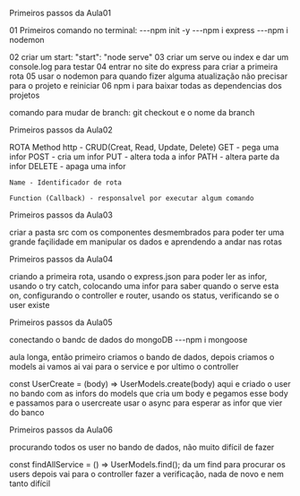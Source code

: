 Primeiros passos da Aula01

01 Primeiros comando no terminal:
---npm init -y
---npm i express
---npm i nodemon

02 criar um start: "start": "node serve"
03 criar um serve ou index e dar um console.log para testar
04 entrar no site do express para criar a primeira rota
05 usar o nodemon para quando fizer alguma atualização não precisar para o projeto e reiniciar
06 npm i para baixar todas as dependencias dos projetos

comando para mudar de branch: git checkout e o nome da branch


Primeiros passos da Aula02

ROTA
    Method http - CRUD(Creat, Read, Update, Delete)
        GET - pega uma infor
        POST - cria um infor
        PUT - altera toda a infor
        PATH - altera parte da infor
        DELETE - apaga uma infor

    Name - Identificador de rota

    Function (Callback) - responsalvel por executar algum comando


Primeiros passos da Aula03

criar a pasta src com os componentes desmembrados para poder ter uma grande façilidade em manipular os dados e aprendendo a andar nas rotas

Primeiros passos da Aula04 

criando a primeira rota, usando o express.json para poder ler as infor, usando o try catch, colocando uma infor para saber quando o serve esta on, configurando o controller e router, usando os status, verificando se o user existe


Primeiros passos da Aula05

conectando o bandc de dados do mongoDB
---npm i mongoose

aula longa, então primeiro criamos o bando de dados, depois criamos o models ai vamos ai vai para o service e por ultimo o controller

const UserCreate = (body) => UserModels.create(body) aqui e criado o user no bando com as infors do models que cria um body e pegamos esse body e passamos para o usercreate
usar o async para esperar as infor que vier do banco


Primeiros passos da Aula06

procurando todos os user no bando de dados, não muito difícil de fazer

const findAllService = () => UserModels.find(); da um find para procurar os users depois vai para o controller fazer a verificação, nada de novo e nem tanto difícil

